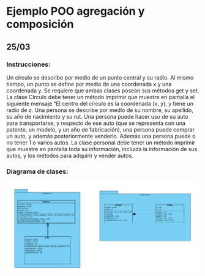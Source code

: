# Ejemplo POO agregación y composición
## 25/03
### Instrucciones:
Un círculo se describe por medio de un punto central y su radio. Al mismo tiempo, un punto se define por medio de una coordenada x y una coordenada y. Se requiere que ambas clases posean sus métodos get y set. La clase Círculo debe tener un método imprimir que muestre en pantalla el siguiente mensaje “El centro del círculo es la coordenada (x, y), y tiene un radio de z.
Una persona se describe por medio de su nombre, su apellido, su año de nacimiento y su rut. Una persona puede hacer uso de su auto para transportarse, y respecto de ese auto (que se representa con una patente, un modelo, y un año de fabricación), una persona puede comprar un auto, y además posteriormente venderlo. Además una persona puede o no tener 1 o varios autos. La clase personal debe tener un método imprimir que muestre en pantalla toda su información, incluida la información de sus autos, y los métodos para adquirir y vender autos.

### Diagrama de clases:
![img.png](img.png)